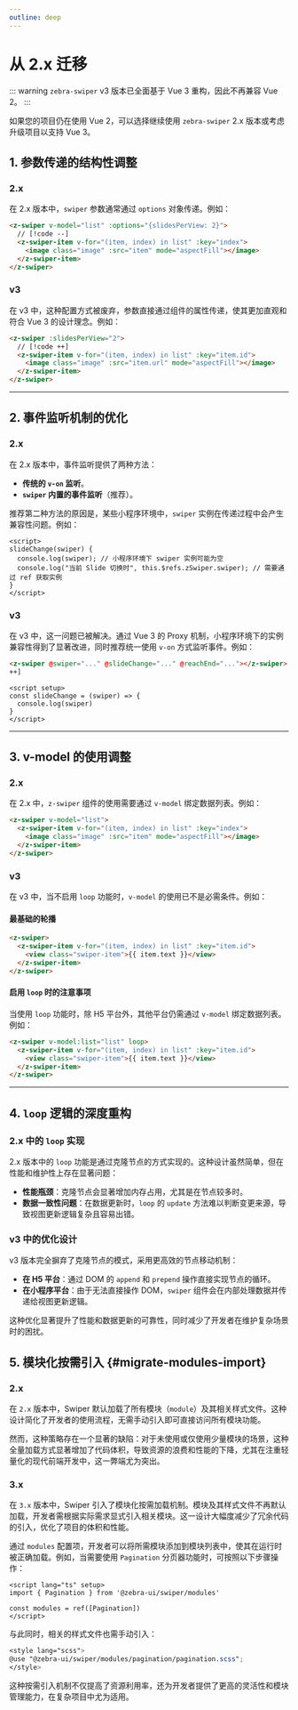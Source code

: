 ```yaml
---
outline: deep
---
```


# 从 2.x 迁移

::: warning
`zebra-swiper` v3 版本已全面基于 Vue 3 重构，因此不再兼容 Vue 2。
:::

如果您的项目仍在使用 Vue 2，可以选择继续使用 `zebra-swiper` 2.x 版本或考虑升级项目以支持 Vue 3。

## 1. 参数传递的结构性调整

### 2.x

在 2.x 版本中，`swiper` 参数通常通过 `options` 对象传递。例如：

```html
<z-swiper v-model="list" :options="{slidesPerView: 2}">
  // [!code --]
  <z-swiper-item v-for="(item, index) in list" :key="index">
    <image class="image" :src="item" mode="aspectFill"></image>
  </z-swiper-item>
</z-swiper>
```

### v3

在 v3 中，这种配置方式被废弃，参数直接通过组件的属性传递，使其更加直观和符合 Vue 3 的设计理念。例如：

```html
<z-swiper :slidesPerView="2">
  // [!code ++]
  <z-swiper-item v-for="(item, index) in list" :key="item.id">
    <image class="image" :src="item.url" mode="aspectFill"></image>
  </z-swiper-item>
</z-swiper>
```

---

## 2. 事件监听机制的优化

### 2.x

在 2.x 版本中，事件监听提供了两种方法：

- **传统的 `v-on` 监听**。
- **`swiper` 内置的事件监听**（推荐）。

推荐第二种方法的原因是，某些小程序环境中，`swiper` 实例在传递过程中会产生兼容性问题。例如：

```vue
<script>
slideChange(swiper) {
  console.log(swiper); // 小程序环境下 swiper 实例可能为空
  console.log("当前 Slide 切换时", this.$refs.zSwiper.swiper); // 需要通过 ref 获取实例
}
</script>
```

### v3

在 v3 中，这一问题已被解决。通过 Vue 3 的 Proxy 机制，小程序环境下的实例兼容性得到了显著改进，同时推荐统一使用 `v-on` 方式监听事件。例如：

```html
<z-swiper @swiper="..." @slideChange="..." @reachEnd="..."></z-swiper> // [!code
++]
```

```vue
<script setup>
const slideChange = (swiper) => {
  console.log(swiper)
}
</script>
```

---

## 3. v-model 的使用调整

### 2.x

在 2.x 中，`z-swiper` 组件的使用需要通过 `v-model` 绑定数据列表。例如：

```html
<z-swiper v-model="list">
  <z-swiper-item v-for="(item, index) in list" :key="index">
    <image class="image" :src="item" mode="aspectFill"></image>
  </z-swiper-item>
</z-swiper>
```

### v3

在 v3 中，当不启用 `loop` 功能时，`v-model` 的使用已不是必需条件。例如：

#### 最基础的轮播

```html
<z-swiper>
  <z-swiper-item v-for="(item, index) in list" :key="item.id">
    <view class="swiper-item">{{ item.text }}</view>
  </z-swiper-item>
</z-swiper>
```

#### 启用 `loop` 时的注意事项

当使用 `loop` 功能时，除 H5 平台外，其他平台仍需通过 `v-model` 绑定数据列表。例如：

```html
<z-swiper v-model:list="list" loop>
  <z-swiper-item v-for="(item, index) in list" :key="item.id">
    <view class="swiper-item">{{ item.text }}</view>
  </z-swiper-item>
</z-swiper>
```

---

## 4. `loop` 逻辑的深度重构

### 2.x 中的 `loop` 实现

2.x 版本中的 `loop` 功能是通过克隆节点的方式实现的。这种设计虽然简单，但在性能和维护性上存在显著问题：

- **性能瓶颈**：克隆节点会显著增加内存占用，尤其是在节点较多时。
- **数据一致性问题**：在数据更新时，`loop` 的 `update` 方法难以判断变更来源，导致视图更新逻辑复杂且容易出错。

### v3 中的优化设计

v3 版本完全摒弃了克隆节点的模式，采用更高效的节点移动机制：

- **在 H5 平台**：通过 DOM 的 `append` 和 `prepend` 操作直接实现节点的循环。
- **在小程序平台**：由于无法直接操作 DOM，`swiper` 组件会在内部处理数据并传递给视图更新逻辑。

这种优化显著提升了性能和数据更新的可靠性，同时减少了开发者在维护复杂场景时的困扰。

## 5. 模块化按需引入 {#migrate-modules-import}

### 2.x

在 `2.x` 版本中，Swiper 默认加载了所有模块（`module`）及其相关样式文件。这种设计简化了开发者的使用流程，无需手动引入即可直接访问所有模块功能。

然而，这种策略存在一个显著的缺陷：对于未使用或仅使用少量模块的场景，这种全量加载方式显著增加了代码体积，导致资源的浪费和性能的下降，尤其在注重轻量化的现代前端开发中，这一弊端尤为突出。

### 3.x

在 `3.x` 版本中，Swiper 引入了模块化按需加载机制。模块及其样式文件不再默认加载，开发者需根据实际需求显式引入相关模块。这一设计大幅度减少了冗余代码的引入，优化了项目的体积和性能。

通过 `modules` 配置项，开发者可以将所需模块添加到模块列表中，使其在运行时被正确加载。例如，当需要使用 `Pagination` 分页器功能时，可按照以下步骤操作：

```vue
<script lang="ts" setup>
import { Pagination } from '@zebra-ui/swiper/modules'

const modules = ref([Pagination])
</script>
```

与此同时，相关的样式文件也需手动引入：

```scss
<style lang="scss">
@use "@zebra-ui/swiper/modules/pagination/pagination.scss";
</style>
```

这种按需引入机制不仅提高了资源利用率，还为开发者提供了更高的灵活性和模块管理能力，在复杂项目中尤为适用。

